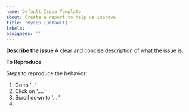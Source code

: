 ```yaml
---
name: Default Issue Template
about: Create a report to help us improve
title: 'myapp [Default]:'
labels:
assignees: ''
---
```


**Describe the issue**
A clear and concise description of what the issue is.

**To Reproduce**

Steps to reproduce the behavior:

1. Go to '...'
2. Click on '....'
3. Scroll down to '....'
4.
